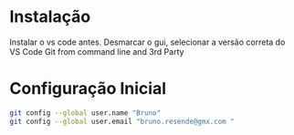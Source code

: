 # Instalação

Instalar o vs code antes. Desmarcar o gui, selecionar a versão correta do VS Code
Git from command line and 3rd Party

# Configuração Inicial
```bash 
git config --global user.name "Bruno"
git config --global user.email "bruno.resende@gmx.com "

```
